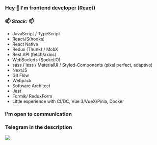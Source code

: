 ### Hey 👋 I'm frontend developer (React)

### 📫 _Stack:_ 📫

- JavaScript / TypeScript
- ReactJS(hooks)
- React Native
- Redux (Thunk) / MobX
- Rest API (fetch/axios)
- WebSockets (SocketIO)
- sass / less / MaterialUI / Styled-Components (pixel perfect, adaptive)
- NextJS
- Git Flow
- Webpack
- Software Architect
- Jest
- Formik/ ReduxForm
- Little experience with CI/DC, Vue 3/VueX/Pinia, Docker

### I'm open to communication
### Telegram in the description


![](https://komarev.com/ghpvc/?username=illarjonov)
